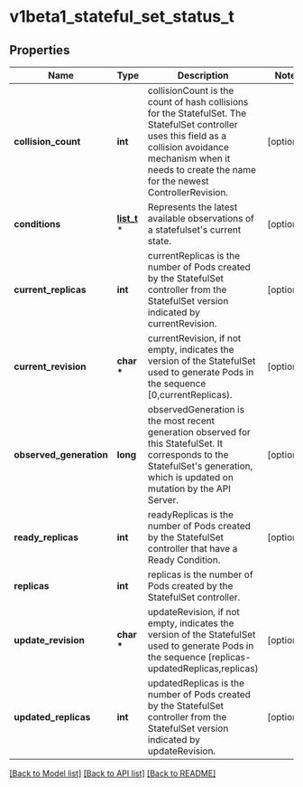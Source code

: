 # v1beta1_stateful_set_status_t

## Properties
Name | Type | Description | Notes
------------ | ------------- | ------------- | -------------
**collision_count** | **int** | collisionCount is the count of hash collisions for the StatefulSet. The StatefulSet controller uses this field as a collision avoidance mechanism when it needs to create the name for the newest ControllerRevision. | [optional] 
**conditions** | [**list_t**](v1beta1_stateful_set_condition.md) \* | Represents the latest available observations of a statefulset&#39;s current state. | [optional] 
**current_replicas** | **int** | currentReplicas is the number of Pods created by the StatefulSet controller from the StatefulSet version indicated by currentRevision. | [optional] 
**current_revision** | **char \*** | currentRevision, if not empty, indicates the version of the StatefulSet used to generate Pods in the sequence [0,currentReplicas). | [optional] 
**observed_generation** | **long** | observedGeneration is the most recent generation observed for this StatefulSet. It corresponds to the StatefulSet&#39;s generation, which is updated on mutation by the API Server. | [optional] 
**ready_replicas** | **int** | readyReplicas is the number of Pods created by the StatefulSet controller that have a Ready Condition. | [optional] 
**replicas** | **int** | replicas is the number of Pods created by the StatefulSet controller. | 
**update_revision** | **char \*** | updateRevision, if not empty, indicates the version of the StatefulSet used to generate Pods in the sequence [replicas-updatedReplicas,replicas) | [optional] 
**updated_replicas** | **int** | updatedReplicas is the number of Pods created by the StatefulSet controller from the StatefulSet version indicated by updateRevision. | [optional] 

[[Back to Model list]](../README.md#documentation-for-models) [[Back to API list]](../README.md#documentation-for-api-endpoints) [[Back to README]](../README.md)



